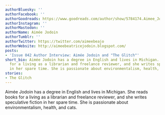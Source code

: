 ```yaml
---
authorBluesky: ''
authorFacebook: ''
authorGoodreads: https://www.goodreads.com/author/show/5784174.Aimee_Jodoin
authorInstagram: ''
authorMastodon: ''
authorName: Aimée Jodoin
authorTumblr: ''
authorTwitter: https://twitter.com/aimeebeajo
authorWebsite: http://aimeebeatricejodoin.blogspot.com/
posts:
- 'Issue 042 Author Interview: Aimée Jodoin and "The Glitch"'
short_bio: Aimée Jodoin has a degree in English and lives in Michigan. She reads books
  for a living as a librarian and freelance reviewer, and she writes speculative fiction
  in her spare time. She is passionate about environmentalism, health, and cats.
stories:
- The Glitch
---
```


Aimée Jodoin has a degree in English and lives in Michigan. She reads books for a living as a librarian and freelance reviewer, and she writes speculative fiction in her spare time. She is passionate about environmentalism, health, and cats.